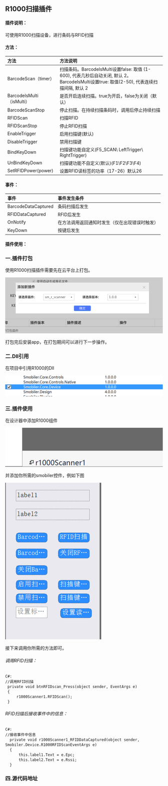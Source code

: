 ## R1000扫描插件
#### 插件说明：
可使用R1000扫描设备，进行条码与RFID扫描

#### 方法：
|方法|方法说明|
|:-|:-| 
|BarcodeScan（timer）  | 扫描条码。BarcodeIsMulti设置false: 取值 (1-600), 代表几秒后自动关闭, 默认 2。BarcodeIsMulti设置true: 取值(2-50), 代表连续扫描间隔, 默认 2|
|BarcodeIsMulti（isMulti）  | 是否开启连续扫描。true为开启，false为关闭（默认）|
|BarcodeScanStop  |停止扫描。在持续扫描条码时，调用后停止持续扫描|
|RFIDScan  |扫描RFID|
|RFIDScanStop  |停止RFID扫描|
|EnableTrigger  |启用扫描键(默认)|
|DisableTrigger  |禁用扫描键|
|BindKeyDown  |扫描键功能自定义(F5_SCAN\ LeftTrigger\ RightTrigger)|
|UnBindKeyDown  |扫描键功能不自定义(默认)(F1\F2\F3\F4)|
|SetRFIDPower(power)|设置RFID读标签的功率（17-26）默认26|


#### 事件：
|事件|事件发生条件|
|:-|:-|
|BarcodeDataCaptured|条码扫描后发生|
|RFIDDataCaptured|RFID后发生|
|OnNotify|在方法调用返回通知时发生（仅在出现错误时触发）|
|KeyDown|按键后发生|

#### 插件使用：
### 一.插件打包

使用R1000扫描插件需要先在云平台上打包。

![](images/R1000_1.png)

打包完后安装app，在打包期间可以进行下一步操作。

### 二.Dll引用

在项目中引用R1000的Dll

![](images/R1000_2.png)

### 三.插件使用

在设计器中添加R1000组件

![](images/R1000_3.png)

并添加你所需的smobiler控件，例如下图

![](images/R1000_4.png)

接下来调用你所需的方法即可。

###### 调用RFID扫描：
    C#:
    //调用RFID扫描
     private void btnRFIDscan_Press(object sender, EventArgs e)
     {
         r1000Scanner1.RFIDScan();
     }
###### RFID扫描后接收事件中的信息：
    C#:
    //接收事件中信息
      private void r1000Scanner1_RFIDDataCaptured(object sender, Smobiler.Device.R1000RFIDScanEventArgs e)
      {
          this.label1.Text = e.Epc;
          this.label2.Text = e.Rssi;
      }

### 四.源代码地址

